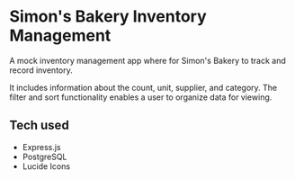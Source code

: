 # Simon's Bakery Inventory Management

A mock inventory management app where for Simon's Bakery to track and record inventory.

It includes information about the count, unit, supplier, and category. The filter and sort functionality enables a user to organize data for viewing.

## Tech used

- Express.js
- PostgreSQL
- Lucide Icons
